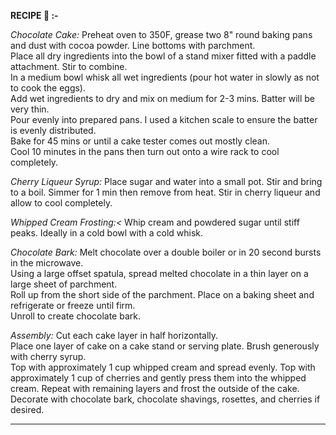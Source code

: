 <b>RECIPE 🎂 :-</b>

<i>Chocolate Cake:</i>
Preheat oven to 350F, grease two 8" round baking pans and dust with cocoa powder. Line bottoms with parchment. <br>
Place all dry ingredients into the bowl of a stand mixer fitted with a paddle attachment. Stir to combine. <br>
In a medium bowl whisk all wet ingredients (pour hot water in slowly as not to cook the eggs). <br>
Add wet ingredients to dry and mix on medium for 2-3 mins. Batter will be very thin. <br>
Pour evenly into prepared pans. I used a kitchen scale to ensure the batter is evenly distributed. <br>
Bake for 45 mins or until a cake tester comes out mostly clean. <br>
Cool 10 minutes in the pans then turn out onto a wire rack to cool completely. <br>

<i>Cherry Liqueur Syrup:</i>
Place sugar and water into a small pot. Stir and bring to a boil. Simmer for 1 min then remove from heat. Stir in cherry liqueur and allow to cool completely.

<i>Whipped Cream Frosting:<</i>
Whip cream and powdered sugar until stiff peaks. Ideally in a cold bowl with a cold whisk.

<i>Chocolate Bark:</i>
Melt chocolate over a double boiler or in 20 second bursts in the microwave. <br>
Using a large offset spatula, spread melted chocolate in a thin layer on a large sheet of parchment. <br>
Roll up from the short side of the parchment. Place on a baking sheet and refrigerate or freeze until firm. <br>
Unroll to create chocolate bark. <br>

<i>Assembly:</i>
Cut each cake layer in half horizontally. <br>
Place one layer of cake on a cake stand or serving plate. Brush generously with cherry syrup. <br>
Top with approximately 1 cup whipped cream and spread evenly. Top with approximately 1 cup of cherries and gently press them into the whipped cream. Repeat with remaining 
layers and frost the outside of the cake. <br>
Decorate with chocolate bark, chocolate shavings, rosettes, and cherries if desired. <br>

_______________________________________________________________________________________________________________________________________________________________________________
